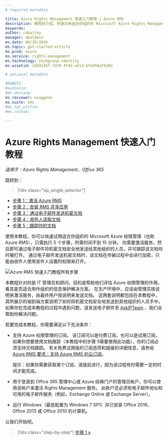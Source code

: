 ```yaml
---
# required metadata

title: Azure Rights Management 快速入门教程 | Azure RMS
description: 教程的介绍，快速试用适合你组织的 Microsoft Azure Rights Management，只需执行 5 个步骤，所需时间不到 15 分钟。
keywords:
author: cabailey
manager: mbaldwin
ms.date: 04/28/2016
ms.topic: get-started-article
ms.prod: azure
ms.service: rights-management
ms.technology: techgroup-identity
ms.assetid: 1db923bf-7d19-4fdd-a413-bfeb58af5e03

# optional metadata

#ROBOTS:
#audience:
#ms.devlang:
ms.reviewer: esaggese
ms.suite: ems
#ms.tgt_pltfrm:
#ms.custom:

---
```


# Azure Rights Management 快速入门教程

*适用于：Azure Rights Management、Office 365*

跳转到： 
> [!div class="op_single_selector"]
- [步骤 1：激活 Azure RMS](tutorial-step1.md)
- [步骤 2：安装 RMS 共享应用](tutorial-step2.md)
- [步骤 3：通过电子邮件发送机密文档](tutorial-step3.md)
- [步骤 4：收件人读取文档](tutorial-step4.md)
- [步骤 5：跟踪你的文档](tutorial-step5.md)

使用本教程，你可以快速试用适合你组织的 Microsoft Azure 权限管理（也称 Azure RMS），只需执行 5 个步骤，所需时间不到 15 分钟。 你需要激活服务，然后即可通过电子邮件将机密文档安全地发送给其他组织的人员，并可跟踪该文档何时被打开。 通过电子邮件发送机密文档时，该文档在传输过程中会进行加密，只能由收件人使用发件人设置的权限来打开。

![Azure RMS 快速入门教程所有步骤](../media/AzRMS_QuickStartStepsAll.PNG)

本教程针对的是 IT 管理员和顾问，目的是帮助他们评估 Azure 权限管理的作用，看其是否适合用作组织的信息保护解决方案。 在生产环境中，应该由管理员按说明来激活服务，由最终用户按说明来发送文档。 这两套说明都包括在本教程中，其所展示的端到端方案说明了如何将机密文档安全地发送到其他组织的人员手中。 如果你在完成本教程的过程中遇到问题，请发送电子邮件至 [AskIPTeam](mailto:askipteam@microsoft.com?subject=Having%20problems%20with%20the%20Quick%20Start%20tutorial) ，我们会帮助你解决问题。

若要完成本教程，你需要满足以下先决条件：

-   支持 Azure 权限管理的订阅。 该订阅可以是付费订阅，也可以是试用订阅。 如果你想要使用文档跟踪（本教程中的步骤 5需要使用此功能），你的订阅必须支持文档跟踪。 有关免费试用版的订阅选项和链接的详细信息，请参阅 [Azure RMS 要求：支持 Azure RMS 的云订阅](requirements-subscriptions.md)。

    提示：如果你需要获取某个订阅，请提前进行，因为该过程有时需要一定的时间才能完成。

-   用于登录到 Office 365 管理中心或 Azure 经典门户的管理员帐户，你可以使用该帐户来激活 Rights Management 服务。 此帐户还必须有电子邮件地址和可用的电子邮件服务（例如，Exchange Online 或 Exchange Server）。

-   运行 Windows（最低配置为 Windows 7 SP1）并已安装 Office 2016、Office 2013 或 Office 2010 的计算机。

让我们开始吧。

>[!div class="step-by-step"] [步骤 1 »](tutorial-step1.md)





<!--HONumber=May16_HO2-->


